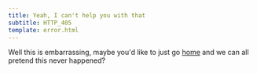 ```yaml
---
title: Yeah, I can't help you with that
subtitle: HTTP_405
template: error.html
---
```


Well this is embarrassing, maybe you'd like to just go [home](/) and we can all pretend
this never happened?
